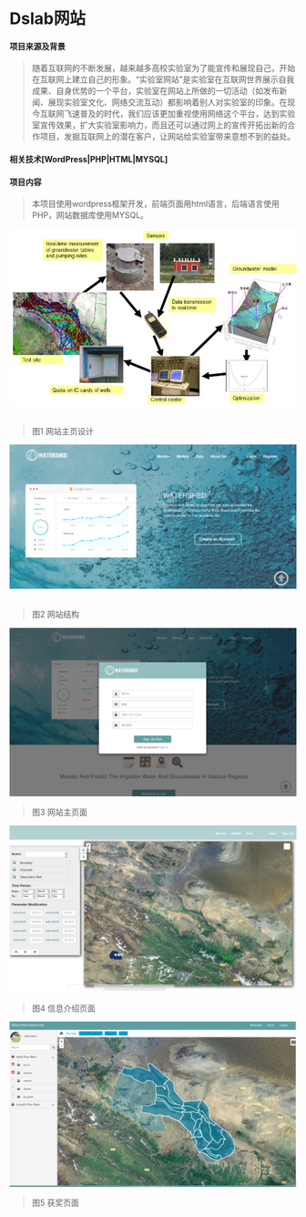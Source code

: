 # Dslab网站
#### 项目来源及背景

>随着互联网的不断发展，越来越多高校实验室为了能宣传和展现自己，开始在互联网上建立自己的形象。“实验室网站”是实验室在互联网世界展示自我成果、自身优势的一个平台，实验室在网站上所做的一切活动（如发布新闻、展现实验室文化、网络交流互动）都影响着别人对实验室的印象。在现今互联网飞速普及的时代，我们应该更加重视使用网络这个平台，达到实验室宣传效果，扩大实验室影响力，而且还可以通过网上的宣传开拓出新的合作项目，发掘互联网上的潜在客户，让网站给实验室带来意想不到的益处。

#### 相关技术[WordPress|PHP|HTML|MYSQL]

#### 项目内容
>本项目使用wordpress框架开发，前端页面用html语言，后端语言使用PHP，网站数据库使用MYSQL。

![](https://github.com/tianys6666/Heihe_system/blob/master/image/qq.png)  
>图1   网站主页设计

![](https://github.com/tianys6666/Heihe_system/blob/master/image/h2.png)  
>图2   网站结构

![](https://github.com/tianys6666/Heihe_system/blob/master/image/h3.png)
>图3  网站主页面

![](https://github.com/tianys6666/Heihe_system/blob/master/image/h4.png)
>图4  信息介绍页面

![](https://github.com/tianys6666/Heihe_system/blob/master/image/h5.png)
>图5  获奖页面
